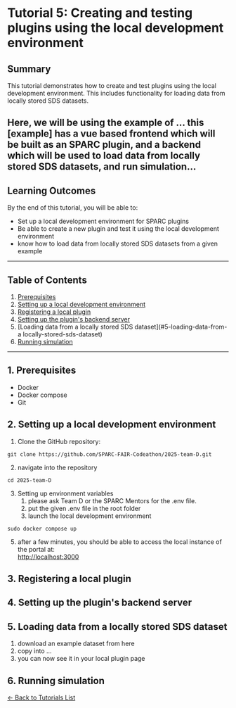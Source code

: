 # Tutorial 5: Creating and testing plugins using the local development environment

## Summary

This tutorial demonstrates how to create and test plugins using the local development environment. This includes functionality for loading data from locally stored SDS datasets.

Here, we will be using the example of ...
this [example] has a vue based frontend which will be built as an SPARC plugin, and a backend which will be used to load data from locally stored SDS datasets, and run simulation...
---

## Learning Outcomes
By the end of this tutorial, you will be able to:

- Set up a local development environment for SPARC plugins
- Be able to create a new plugin and test it using the local development environment
- know how to load data from locally stored SDS datasets from a given example

---

## Table of Contents
1. [Prerequisites](#1-prerequisites)  
2. [Setting up a local development environment](#2-setting-up-a-local-development-environment)  
3. [Registering a local plugin](#3-registering-a-local-plugin)  
4. [Setting up the plugin's backend server](#4-setting-up-the-plugin's-backend-server)  
5. [Loading data from a locally stored SDS dataset](#5-loading-data-from-a locally-stored-sds-dataset)
6. [Running simulation](#6-running-simulation)

---

## 1. Prerequisites

- Docker
- Docker compose
- Git

## 2. Setting up a local development environment

1. Clone the GitHub repository:
```
git clone https://github.com/SPARC-FAIR-Codeathon/2025-team-D.git
```
2. navigate into the repository
```
cd 2025-team-D
```
3. Setting up environment variables
   1. please ask Team D or the SPARC Mentors for the .env file.
   2. put the given .env file in the root folder
   4. launch the local development environment
```
sudo docker compose up
```
5. after a few minutes, you should be able to access the local instance of the portal at:  
   [http://localhost:3000](http://localhost:3000)

## 3. Registering a local plugin

## 4. Setting up the plugin's backend server

## 5. Loading data from a locally stored SDS dataset
   1. download an example dataset from here
   2. copy into ...
   3. you can now see it in your local plugin page

## 6. Running simulation


[← Back to Tutorials List](../README.md#tutorials-for-creating-new-plugins)


